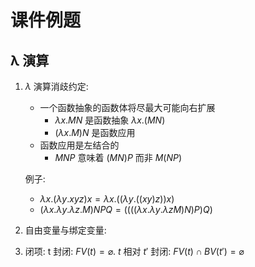 # 课件例题

## λ 演算

1. $\lambda$ 演算消歧约定:

    - ⼀个函数抽象的函数体将尽最⼤可能向右扩展
        - $\lambda x.MN$ 是函数抽象 $\lambda x.(MN)$
        - $(\lambda x.M)N$ 是函数应用
    - 函数应⽤是左结合的
        - $MNP$ 意味着 $(MN)P$ 而非 $M(NP)$
    
    例子:

    - $\lambda x.(\lambda y.xyz)x = \lambda x.((\lambda y.((xy)z))x)$
    - $(\lambda x.\lambda y.\lambda z. M)NPQ = ((((\lambda x.\lambda y.\lambda z M)N)P)Q)$

2. 自由变量与绑定变量:

3. 闭项: t 封闭: $FV(t)=\varnothing$. $t$ 相对 $t'$ 封闭: $FV(t)\cap BV(t')=\varnothing$